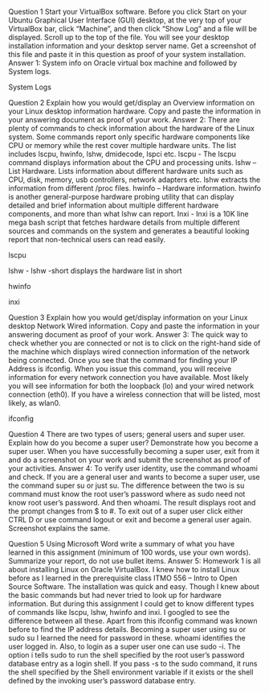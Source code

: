 Question 1
Start your VirtualBox software. Before you click Start on your Ubuntu Graphical User Interface (GUI) desktop, at the very top of your VirtualBox bar, click “Machine”, and then click “Show Log” and a file will be displayed. Scroll up to the top of the file. You will see your desktop installation information and your desktop server name. Get a screenshot of this file and paste it in this question as proof of your system installation. 
Answer 1: 
System info on Oracle virtual box machine and followed by System logs. 

 





System Logs
 

Question 2
Explain how you would get/display an Overview information on your Linux desktop information hardware. Copy and paste the information in your answering document as proof of your work.
Answer 2:
There are plenty of commands to check information about the hardware of the Linux system. Some commands report only specific hardware components like CPU or memory while the rest cover multiple hardware units. The list includes lscpu, hwinfo, lshw, dmidecode, lspci etc.
lscpu - The lscpu command displays information about the CPU and processing units. 
lshw – List Hardware.
Lists information about different hardware units such as CPU, disk, memory, usb controllers, network adapters etc. lshw extracts the information from different /proc files.
hwinfo – Hardware information.
hwinfo is another general-purpose hardware probing utility that can display detailed and brief information about multiple different hardware components, and more than what lshw can report.
Inxi - Inxi is a 10K line mega bash script that fetches hardware details from multiple different sources and commands on the system and generates a beautiful looking report that non-technical users can read easily.

lscpu
 





lshw - lshw -short displays the hardware list in short

  










hwinfo 
  







inxi
 










Question 3
Explain how you would get/display information on your Linux desktop Network Wired information. Copy and paste the information in your answering document as proof of your work.
Answer 3: The quick way to check whether you are connected or not is to click on the right-hand side of the machine which displays wired connection information of the network being connected. Once you see that the command for finding your IP Address is ifconfig. When you issue this command, you will receive information for every network connection you have available. Most likely you will see information for both the loopback (lo) and your wired network connection (eth0). If you have a wireless connection that will be listed, most likely, as wlan0.

  



 ifconfig
 


Question 4
There are two types of users; general users and super user. Explain how do you become a super user? Demonstrate how you become a super user. When you have successfully becoming a super user, exit from it and do a screenshot on your work and submit the screenshot as proof of your activities.
Answer 4: 
To verify user identity, use the command whoami and check. If you are a general user and wants to become a super user, use the command super su or just su. The difference between the two is su command must know the root user’s password where as sudo need not know root user’s password.  And then whoami. The result displays root and the prompt changes from $ to #. To exit out of a super user click either CTRL D or use command logout or exit and become a general user again. Screenshot explains the same. 
 

Question 5
Using Microsoft Word write a summary of what you have learned in this assignment (minimum of 100 words, use your own words). Summarize your report, do not use bullet items.
Answer 5:
Homework 1 is all about installing Linux on Oracle VirtualBox. I knew how to install Linux before as I learned in the prerequisite class ITMO 556 – Intro to Open Source Software. The installation was quick and easy. Though I knew about the basic commands but had never tried to look up for hardware information. But during this assignment I could get to know different types of commands like lscpu, lshw, hwinfo and inxi. I googled to see the difference between all these. Apart from this ifconfig command was known before to find the IP address details. Becoming a super user using su or sudo su I learned the need for password in these. whoami identifies the user logged in. Also, to login as a super user one can use sudo -i. The option i tells sudo to run the shell specified by the root user’s password database entry as a login shell. If you pass -s to the sudo command, it runs the shell specified by the Shell environment variable if it exists or the shell defined by the invoking user’s password database entry.
